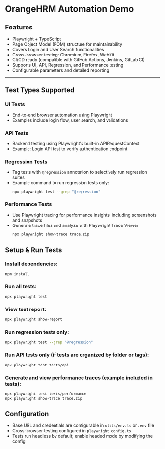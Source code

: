 # OrangeHRM Automation Demo

## Features

- Playwright + TypeScript  
- Page Object Model (POM) structure for maintainability  
- Covers Login and User Search functionalities  
- Cross-browser testing: Chromium, Firefox, WebKit  
- CI/CD ready (compatible with GitHub Actions, Jenkins, GitLab CI)  
- Supports UI, API, Regression, and Performance testing  
- Configurable parameters and detailed reporting  

---

## Test Types Supported

### UI Tests
- End-to-end browser automation using Playwright  
- Examples include login flow, user search, and validations  

### API Tests
- Backend testing using Playwright's built-in APIRequestContext  
- Example: Login API test to verify authentication endpoint  

### Regression Tests
- Tag tests with `@regression` annotation to selectively run regression suites  
- Example command to run regression tests only:
  ```bash
  npx playwright test --grep "@regression"
  ```

### Performance Tests
- Use Playwright tracing for performance insights, including screenshots and snapshots
- Generate trace files and analyze with Playwright Trace Viewer
  ```bash
  npx playwright show-trace trace.zip
  ```

## Setup & Run Tests

### Install dependencies:
```bash
npm install
```

### Run all tests:
```bash
npx playwright test
```

### View test report:
```bash
npx playwright show-report
```

### Run regression tests only:
```bash
npx playwright test --grep "@regression"
```

### Run API tests only (if tests are organized by folder or tags):
```bash
npx playwright test tests/api
```

### Generate and view performance traces (example included in tests):
```bash
npx playwright test tests/performance
npx playwright show-trace trace.zip
```

## Configuration

- Base URL and credentials are configurable in `utils/env.ts` or `.env` file
- Cross-browser testing configured in `playwright.config.ts`
- Tests run headless by default; enable headed mode by modifying the config